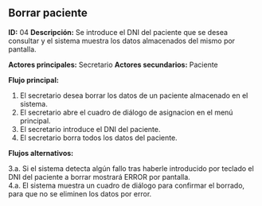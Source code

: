 ## Borrar paciente
**ID:** 04 **Descripción:** Se introduce el DNI del paciente que se desea consultar y el sistema muestra los datos almacenados del mismo por pantalla.

**Actores principales:** Secretario **Actores secundarios:** Paciente

**Flujo principal:**
1. El secretario desea borrar los datos de un paciente almacenado en el sistema.
2. El secretario abre el cuadro de diálogo de asignacion en el menú principal.
3. El secretario introduce el DNI del paciente.
4. El secretario borra todos los datos del paciente.

**Flujos alternativos:**

3.a. Si el sistema detecta algún fallo tras haberle introducido por teclado el DNI del paciente a borrar mostrará ERROR por pantalla.                        
4.a. El sistema muestra un cuadro de diálogo para confirmar el borrado, para que no se eliminen los datos por error.
